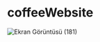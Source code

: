 # coffeeWebsite

![Ekran Görüntüsü (181)](https://github.com/edaadas1/coffeeWebsite/assets/86204667/891a1b2f-9369-447e-a01f-61d100d8dcce)
